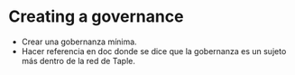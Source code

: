 # Creating a governance

- Crear una gobernanza mínima.
- Hacer referencia en doc donde se dice que la gobernanza es un sujeto más dentro de la red de Taple.